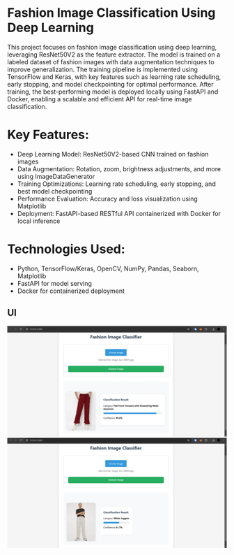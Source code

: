# Fashion Image Classification Using Deep Learning

This project focuses on fashion image classification using deep learning, leveraging ResNet50V2 as the feature extractor. The model is trained on a labeled dataset of fashion images with data augmentation techniques to improve generalization. The training pipeline is implemented using TensorFlow and Keras, with key features such as learning rate scheduling, early stopping, and model checkpointing for optimal performance. After training, the best-performing model is deployed locally using FastAPI and Docker, enabling a scalable and efficient API for real-time image classification.

# Key Features:
- Deep Learning Model: ResNet50V2-based CNN trained on fashion images
- Data Augmentation: Rotation, zoom, brightness adjustments, and more using ImageDataGenerator
- Training Optimizations: Learning rate scheduling, early stopping, and best model checkpointing
- Performance Evaluation: Accuracy and loss visualization using Matplotlib
- Deployment: FastAPI-based RESTful API containerized with Docker for local inference

# Technologies Used:
- Python, TensorFlow/Keras, OpenCV, NumPy, Pandas, Seaborn, Matplotlib
- FastAPI for model serving
- Docker for containerized deployment

## UI
![Test Image](https://raw.githubusercontent.com/utkarshx27/Fashion-Image-Classification-Using-Deep-Learning/e12e21757a9e84ea4ce421cce3cbebae06636157/images/img1.png)
![Test Image](https://raw.githubusercontent.com/utkarshx27/Fashion-Image-Classification-Using-Deep-Learning/e12e21757a9e84ea4ce421cce3cbebae06636157/images/img2.png)
